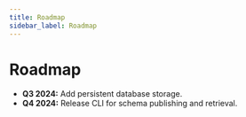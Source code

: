 ```yaml
---
title: Roadmap
sidebar_label: Roadmap
---
```


# Roadmap
- **Q3 2024:** Add persistent database storage.
- **Q4 2024:** Release CLI for schema publishing and retrieval.
